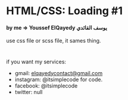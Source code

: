 # HTML/CSS: Loading #1
#### by me => Youssef ElQayedy يوسف القائدي
use css file or scss file, it sames thing.
#
if you want my services:
- gmail: elqayedycontact@gmail.com
- instagram: @itsimplecode for code.
- facebook: @itsimplecode
- twitter: null
